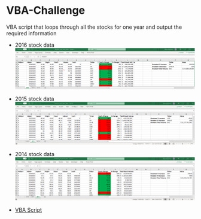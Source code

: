# VBA-Challenge
VBA script that loops through all the stocks for one year and output the required information
* 2016 stock data
![Results Screenshots 2016](Images/Screenshot2016analyzed.Png)
* 2015 stock data
![Results Screenshots 2015](Images/Screenshot2015analyzed.Png)
* 2014 stock data
![Results Screenshots 2014](Images/Screenshot2014analyzed.Png)

* [VBA Script ](/tickers_analsyis.bas) 